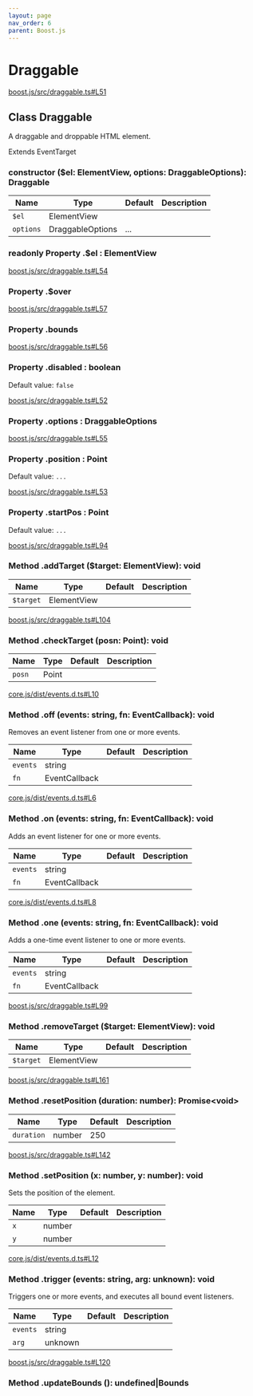 ```yaml
---
layout: page
nav_order: 6
parent: Boost.js
---
```


# Draggable

<div class="docs-item" markdown="1">

<div><a class="source" target="_blank" href="https://github.com/mathigon/boost.js/tree/master/src/draggable.ts#L51">boost.js/src/draggable.ts#L51</a></div>

## <span class="pill">Class</span> Draggable

A draggable and droppable HTML element.

Extends EventTarget

<div class="docs-item" markdown="1">

### constructor <span class="signature">($el: ElementView, options: DraggableOptions): Draggable</span>

| Name | Type | Default | Description |
| --- | --- | --- | --- |
| `$el` | ElementView |  |  |
| `options` | DraggableOptions | ... |  |


</div>

<div class="docs-item" markdown="1">

### <span class="pill">readonly</span> <span class="pill">Property</span> .$el <span class="signature">: ElementView</span>

</div>

<div class="docs-item" markdown="1">

<div><a class="source" target="_blank" href="https://github.com/mathigon/boost.js/tree/master/src/draggable.ts#L54">boost.js/src/draggable.ts#L54</a></div>

### <span class="pill">Property</span> .$over

</div>

<div class="docs-item" markdown="1">

<div><a class="source" target="_blank" href="https://github.com/mathigon/boost.js/tree/master/src/draggable.ts#L57">boost.js/src/draggable.ts#L57</a></div>

### <span class="pill">Property</span> .bounds

</div>

<div class="docs-item" markdown="1">

<div><a class="source" target="_blank" href="https://github.com/mathigon/boost.js/tree/master/src/draggable.ts#L56">boost.js/src/draggable.ts#L56</a></div>

### <span class="pill">Property</span> .disabled <span class="signature">: boolean</span>

Default value: `false`

</div>

<div class="docs-item" markdown="1">

<div><a class="source" target="_blank" href="https://github.com/mathigon/boost.js/tree/master/src/draggable.ts#L52">boost.js/src/draggable.ts#L52</a></div>

### <span class="pill">Property</span> .options <span class="signature">: DraggableOptions</span>

</div>

<div class="docs-item" markdown="1">

<div><a class="source" target="_blank" href="https://github.com/mathigon/boost.js/tree/master/src/draggable.ts#L55">boost.js/src/draggable.ts#L55</a></div>

### <span class="pill">Property</span> .position <span class="signature">: Point</span>

Default value: `...`

</div>

<div class="docs-item" markdown="1">

<div><a class="source" target="_blank" href="https://github.com/mathigon/boost.js/tree/master/src/draggable.ts#L53">boost.js/src/draggable.ts#L53</a></div>

### <span class="pill">Property</span> .startPos <span class="signature">: Point</span>

Default value: `...`

</div>

<div class="docs-item" markdown="1">

<div><a class="source" target="_blank" href="https://github.com/mathigon/boost.js/tree/master/src/draggable.ts#L94">boost.js/src/draggable.ts#L94</a></div>

### <span class="pill">Method</span> .addTarget <span class="signature">($target: ElementView): void</span>

| Name | Type | Default | Description |
| --- | --- | --- | --- |
| `$target` | ElementView |  |  |


</div>

<div class="docs-item" markdown="1">

<div><a class="source" target="_blank" href="https://github.com/mathigon/boost.js/tree/master/src/draggable.ts#L104">boost.js/src/draggable.ts#L104</a></div>

### <span class="pill">Method</span> .checkTarget <span class="signature">(posn: Point): void</span>

| Name | Type | Default | Description |
| --- | --- | --- | --- |
| `posn` | Point |  |  |


</div>

<div class="docs-item" markdown="1">

<div><a class="source" target="_blank" href="https://github.com/mathigon/boost.js/tree/master/src/core.js/dist/events.d.ts#L10">core.js/dist/events.d.ts#L10</a></div>

### <span class="pill">Method</span> .off <span class="signature">(events: string, fn: EventCallback): void</span>

Removes an event listener from one or more events.

| Name | Type | Default | Description |
| --- | --- | --- | --- |
| `events` | string |  |  |
| `fn` | EventCallback |  |  |


</div>

<div class="docs-item" markdown="1">

<div><a class="source" target="_blank" href="https://github.com/mathigon/boost.js/tree/master/src/core.js/dist/events.d.ts#L6">core.js/dist/events.d.ts#L6</a></div>

### <span class="pill">Method</span> .on <span class="signature">(events: string, fn: EventCallback): void</span>

Adds an event listener for one or more events.

| Name | Type | Default | Description |
| --- | --- | --- | --- |
| `events` | string |  |  |
| `fn` | EventCallback |  |  |


</div>

<div class="docs-item" markdown="1">

<div><a class="source" target="_blank" href="https://github.com/mathigon/boost.js/tree/master/src/core.js/dist/events.d.ts#L8">core.js/dist/events.d.ts#L8</a></div>

### <span class="pill">Method</span> .one <span class="signature">(events: string, fn: EventCallback): void</span>

Adds a one-time event listener to one or more events.

| Name | Type | Default | Description |
| --- | --- | --- | --- |
| `events` | string |  |  |
| `fn` | EventCallback |  |  |


</div>

<div class="docs-item" markdown="1">

<div><a class="source" target="_blank" href="https://github.com/mathigon/boost.js/tree/master/src/draggable.ts#L99">boost.js/src/draggable.ts#L99</a></div>

### <span class="pill">Method</span> .removeTarget <span class="signature">($target: ElementView): void</span>

| Name | Type | Default | Description |
| --- | --- | --- | --- |
| `$target` | ElementView |  |  |


</div>

<div class="docs-item" markdown="1">

<div><a class="source" target="_blank" href="https://github.com/mathigon/boost.js/tree/master/src/draggable.ts#L161">boost.js/src/draggable.ts#L161</a></div>

### <span class="pill">Method</span> .resetPosition <span class="signature">(duration: number): Promise&lt;void&gt;</span>

| Name | Type | Default | Description |
| --- | --- | --- | --- |
| `duration` | number | 250 |  |


</div>

<div class="docs-item" markdown="1">

<div><a class="source" target="_blank" href="https://github.com/mathigon/boost.js/tree/master/src/draggable.ts#L142">boost.js/src/draggable.ts#L142</a></div>

### <span class="pill">Method</span> .setPosition <span class="signature">(x: number, y: number): void</span>

Sets the position of the element.

| Name | Type | Default | Description |
| --- | --- | --- | --- |
| `x` | number |  |  |
| `y` | number |  |  |


</div>

<div class="docs-item" markdown="1">

<div><a class="source" target="_blank" href="https://github.com/mathigon/boost.js/tree/master/src/core.js/dist/events.d.ts#L12">core.js/dist/events.d.ts#L12</a></div>

### <span class="pill">Method</span> .trigger <span class="signature">(events: string, arg: unknown): void</span>

Triggers one or more events, and executes all bound event listeners.

| Name | Type | Default | Description |
| --- | --- | --- | --- |
| `events` | string |  |  |
| `arg` | unknown |  |  |


</div>

<div class="docs-item" markdown="1">

<div><a class="source" target="_blank" href="https://github.com/mathigon/boost.js/tree/master/src/draggable.ts#L120">boost.js/src/draggable.ts#L120</a></div>

### <span class="pill">Method</span> .updateBounds <span class="signature">(): undefined|Bounds</span>

</div>

</div>
